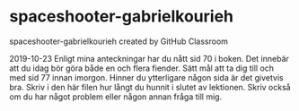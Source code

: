 # spaceshooter-gabrielkourieh
spaceshooter-gabrielkourieh created by GitHub Classroom

2019-10-23
Enligt mina anteckningar har du nått sid 70 i boken.
Det innebär att du idag bör göra både en och flera fiender. Sätt mål att ta dig till och med sid 77 innan imorgon.
Hinner du ytterligare någon sida är det givetvis bra.
Skriv i den här filen hur långt du hunnit i slutet av lektionen. Skriv också om du har något problem eller någon annan fråga till mig. 
